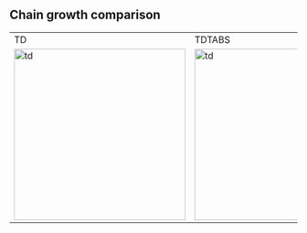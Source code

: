 

## Chain growth comparison

<table>
  <tr>
    <td>TD</td><td>TDTABS</td>
  </tr>
  <tr>
<td> <img src="./go-miner-sim/out_4096/td/anim/out.gif" alt="td" width="300"/> </td>
<td> <img src="./go-miner-sim/out_4096/tdtabs/anim/out.gif" alt="td" width="300"/> </td>
</tr></table>



